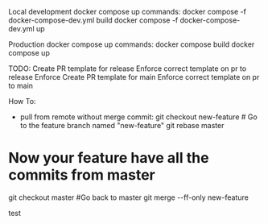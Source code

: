 Local development docker compose up commands:
docker compose -f docker-compose-dev.yml build
docker compose -f docker-compose-dev.yml up

Production docker compose up commands:
docker compose build
docker compose up

TODO:
Create PR template for release
Enforce correct template on pr to release
Enforce
Create PR template for main
Enforce correct template on pr to main

How To:

- pull from remote without merge commit:
  git checkout new-feature # Go to the feature branch named "new-feature"
  git rebase master

# Now your feature have all the commits from master

git checkout master #Go back to master
git merge --ff-only new-feature

test
